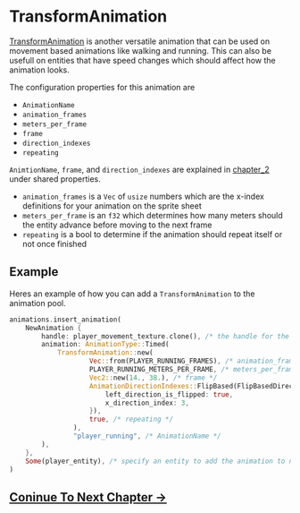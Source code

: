 # TransformAnimation

[TransformAnimation](https://docs.rs/bevy_animations/latest/bevy_animations/struct.TransformAnimation.html) is another versatile animation that can be used on movement based animations like walking and running. This can also be usefull on entities that have speed changes which should affect how the animation looks.

The configuration properties for this animation are

* `AnimationName`
* `animation_frames`
* `meters_per_frame`
* `frame`
* `direction_indexes`
* `repeating`

`AnimtionName`, `frame`, and `direction_indexes` are explained in [chapter_2](./chapter_2.md#shared-properties) under shared properties.

* `animation_frames` is a `Vec` of `usize` numbers which are the x-index definitions for your animation on the sprite sheet
* `meters_per_frame` is an `f32` which determines how many meters should the entity advance before moving to the next frame
* `repeating` is a bool to determine if the animation should repeat itself or not once finished

## Example

Heres an example of how you can add a `TransformAnimation` to the animation pool.

```rust
animations.insert_animation(
    NewAnimation {
        handle: player_movement_texture.clone(), /* the handle for the TextureAtlas */
        animation: AnimationType::Timed(
            TransformAnimation::new(
                    Vec::from(PLAYER_RUNNING_FRAMES), /* animation_frames */
                    PLAYER_RUNNING_METERS_PER_FRAME, /* meters_per_frame */
                    Vec2::new(14., 38.), /* frame */
                    AnimationDirectionIndexes::FlipBased(FlipBasedDirection { /* direction_indexes */
                        left_direction_is_flipped: true,
                        x_direction_index: 3,
                    }),
                    true, /* repeating */
                ),
                "player_running", /* AnimationName */
        ),
    },
    Some(player_entity), /* specify an entity to add the animation to now instead of later */
)
```

## [Coninue To Next Chapter ->](./chapter_7.md)
